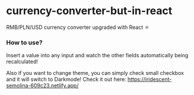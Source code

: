 # currency-converter-but-in-react
RMB/PLN/USD currency converter upgraded with React ⚛️
### How to use?
Insert a value into any input and watch the other fields automatically being recalculated!

Also if you want to change theme, you can simply check small checkbox and it will switch to Darkmode!
Check it out here:
https://iridescent-semolina-609c23.netlify.app/
